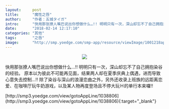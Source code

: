 ```yaml
---
layout:     post
title:      "魔性之唇"
author:     "作者：五城タイガ"
intro:      "快用那张撩人嘴巴说出你想做什么…!! 明明只有一次，深山却忘不了自己拥抱染谷的经验。 原本以为彼此不可能再见面，结果两人却在夏季庆典上偶遇，进而导致心意失去控制…!! 除了染谷与深山的浪漫恋曲之外，另外还收录上班族的远距离恋爱、在咖啡厅玩牛奶游戏，以及某人物再度登场且不停大玩Ｈ的单行本来囉!!"
date:       "2018-02-14 12:17:10"
categories: "其他"
tags:       "之唇"
image:      "http://smp.yoedge.com/smp-app/resource/viewImage/1001218appline.png"
---
```

<div style="text-align: center">
<p><img src="http://smp.yoedge.com/smp-app/resource/viewImage/1001218appline.png"/></p>
</div>
<p class="post-meta">
<span>快用那张撩人嘴巴说出你想做什么…!! 明明只有一次，深山却忘不了自己拥抱染谷的经验。 原本以为彼此不可能再见面，结果两人却在夏季庆典上偶遇，进而导致心意失去控制…!! 除了染谷与深山的浪漫恋曲之外，另外还收录上班族的远距离恋爱、在咖啡厅玩牛奶游戏，以及某人物再度登场且不停大玩Ｈ的单行本来囉!!</span>
</p>
[http://smp3.yoedge.com/view/gotoAppLine/1038806](http://smp3.yoedge.com/view/gotoAppLine/1038806){:target="_blank"}



